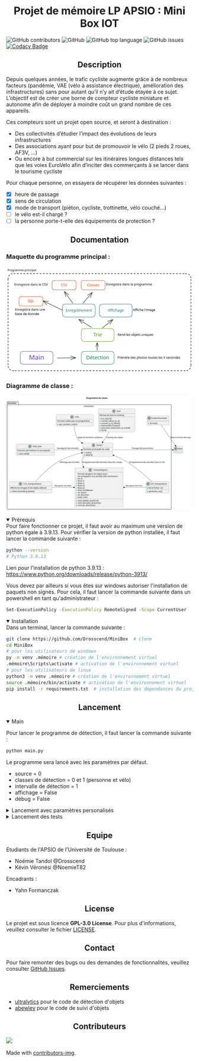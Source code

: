 # <h1 align="center">Projet de mémoire LP APSIO : Mini Box IOT</h1>
![GitHub contributors](https://img.shields.io/github/contributors/Drosscend/MiniBox?label=Contributeurs)
![GitHub](https://img.shields.io/github/license/Drosscend/MiniBox)
![GitHub top language](https://img.shields.io/github/languages/top/Drosscend/MiniBox)
![GitHub issues](https://img.shields.io/github/issues/Drosscend/MiniBox)
[![Codacy Badge](https://app.codacy.com/project/badge/Grade/f9d116c1661340d796c6d8feb08fd7c6)](https://www.codacy.com/gh/Drosscend/MiniBox/dashboard?utm_source=github.com&amp;utm_medium=referral&amp;utm_content=Drosscend/MiniBox&amp;utm_campaign=Badge_Grade)

## <h2 align="center">Description</h2>

Depuis quelques années, le trafic cycliste augmente grâce à de nombreux facteurs (pandémie, VAE (vélo à assistance électrique), amélioration des infrastructures) sans pour autant qu’il n’y ait d’étude étayée à ce sujet. L’objectif est de créer une borne de compteur cycliste miniature et autonome afin de déployer à moindre coût un grand nombre de ces appareils.

Ces compteurs sont un projet open source, et seront à destination :
- Des collectivités d’étudier l’impact des évolutions de leurs infrastructures
- Des associations ayant pour but de promouvoir le vélo (2 pieds 2 roues, AF3V, …)
- Ou encore à but commercial sur les itinéraires longues distances tels que les voies EuroVelo afin d’inciter des commerçants à se lancer dans le tourisme cycliste

Pour chaque personne, on essayera de récupérer les données suivantes :
- [x] heure de passage
- [x] sens de circulation
- [x] mode de transport (piéton, cycliste, trottinette, vélo couché…)
- [ ] le vélo est-il chargé ?
- [ ] la personne porte-t-elle des équipements de protection ?

## <h2 align="center">Documentation</h2>

### Maquette du programme principal :
![Programme principal](/docs/maquette_main.svg)

### Diagramme de classe :
![Programme principal (diagramme de classe)](/docs/classDiagram.svg)

<details open>
<summary>Prérequis</summary>
Pour faire fonctionner ce projet, il faut avoir au maximum une version de python égale à 3.9.13. Pour vérifier la version de python installée, il faut lancer la commande suivante :

```bash
python --version
# Python 3.9.13
```

Lien pour l'installation de python 3.9.13 : https://www.python.org/downloads/release/python-3913/

Vous devez par ailleurs si vous êtes sur windows autoriser l'installation de paquets non signés. Pour cela, il faut lancer la commande suivante dans un powershell en tant qu'administrateur :

```bash
Set-ExecutionPolicy -ExecutionPolicy RemoteSigned -Scope CurrentUser
```
</details>

<details open>
<summary>Installation</summary>
Dans un terminal, lancer la commande suivante :

```bash
git clone https://github.com/Drosscend/MiniBox  # clone
cd MiniBox
# pour les utilisateurs de windows
py -m venv .mémoire # création de l'environnement virtuel
.mémoire\Scripts\activate # activation de l'environnement virtuel
# pour les utilisateurs de linux
python3 -m venv .mémoire # création de l'environnement virtuel
source .mémoire/bin/activate # activation de l'environnement virtuel
pip install -r requirements.txt  # installation des dépendances du projet
```
</details>

## <h2 align="center">Lancement</h2>

<details open>
<summary>Main</summary>

Pour lancer le programme de détection, il faut lancer la commande suivante :
```bash
python main.py
```

Le programme sera lancé avec les paramètres par défaut.
- source = 0
- classes de détection = 0 et 1 (personne et vélo)
- intervalle de détection = 1
- affichage = False
- débug = False

</details>
<details>
<summary>Lancement avec paramètres personalisés</summary>

Pour lancer le programme avec des paramètres personnalisés, modifiez le fichier config.ini
```ini
[PARAMS]
# La valeur par défaut est `0`
source = 0
# La valeur par défaut est `0,1` (personne, vélo)
classes = 0,1
# La valeur par défaut est `1`, si vous voulez augmenter le temps entre chaque prise, augmentez la valeur
interval = 1
# La valeur par défaut est `False`, si vous voulez activer l'affichage graphique, mettez `True`
display_detection = False
# La valeur par défaut est `False`, si vous voulez activer l'affichage des messages, mettez `True`
debug = False

[YOLOV5_PARAMS]
# La valeur par défaut est `yolov5s.pt`
weights = yolov5s.pt
# La valeur par défaut est `0.45`
conf_thres = 0.45
# La valeur par défaut est `0.45`
iou_thres = 0.45
# La valeur par défaut est `False`
agnostic_nms = False
# La valeur par défaut est `True`
multi_label_nms = True
# La valeur par défaut est `50`
max_det = 50
# La valeur par défaut est `True`
amp = True
# la valeur par défaut est `OUTPUT`
output_folder = OUTPUT
# la valeur par défaut est `data.csv`
csv_name = data.csv

[BDD_PARAMS]
# Activer la sauvegarde dans la base de données, la valeur par défaut est `True`
save_in_bdd = True
# Nom de la base de données, la valeur par défaut est `detect_save.db`
bdd_name = detect_save.db
# Nom de la table, la valeur par défaut est `detect`
table_name = detect
# Heure à laquelle les données seront enregistrées, la valeur par défaut est `00:00:00` (Attention la detection sera mise en pause)
time_to_save = 00:00:00
# Désactiver la suppression du fichier csv, la valeur par défaut est `False`
keep_csv = False
```

Vous pouvez fournir un fichier de configuration personnalisé en utilisant l'option -c ou --config :
```bash
python main.py -c custom_config.ini
```
</details>

<details>
<summary>Lancement des tests</summary>

Pour lancer les tests, il faut lancer la commande suivante :
```bash
pytest Test/
```

</details>

### <h2 align="center">Equipe</h2>

Etudiants de l'APSIO de l'Université de Toulouse :
- Noémie Tandol @Drosscend
- Kévin Véronési @NoemieT82

Encadrants :
- Yahn Formanczak

### <h2 align="center">License</h2>

Le projet est sous licence **GPL-3.0 License**. Pour plus d'informations, veuillez consulter le fichier [LICENSE](LICENSE).

### <h2 align="center">Contact</h2>

Pour faire remonter des bugs ou des demandes de fonctionnalités, veuillez consulter [GitHub Issues](https://github.com/Drosscend/MiniBox/issues).

### <h2 align="center">Remerciements</h2>

- [ultralytics](https://github.com/ultralytics/yolov5) pour le code de détection d'objets
- [abewley](https://github.com/abewley/sort) pour le code de suivi d'objets

### <h2 align="center">Contributeurs</h2>

<a href = "https://github.com/Drosscend/MiniBox/graphs/contributors">
  <img src = "https://contrib.rocks/image?repo=Drosscend/MiniBox"/>
</a>

Made with [contributors-img](https://contrib.rocks).
